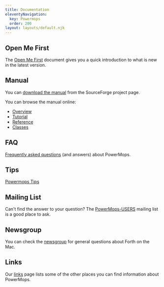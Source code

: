 ```yaml
---
title: Documentation
eleventyNavigation:
  key: Powermops
  order: 200
layout: layouts/default.njk
---
```


## Open Me First

The [Open Me First](/pmops/OpenMeFirst) document gives you a quick introduction to what is new in the latest version.

## Manual

You can [download the manual](http://sourceforge.net/project/showfiles.php?group_id=152075) from the SourceForge project page.

You can browse the manual online:

- [Overview](/pmops/overview)
- [Tutorial](/pmops/tutorial)
- [Reference](/pmops/reference)
- [Classes](/pmops/classes)

## FAQ

[Frequently asked questions](/pmops/FAQ) (and answers) about PowerMops.

## Tips

[Powermops Tips](/pmops/tips)

## Mailing List

Can't find the answer to your question? The [PowerMops-USERS](https://sourceforge.net/p/powermops/mailman/powermops-users/) mailing list is a good place to ask.

## Newsgroup

You can check the [newsgroup](news://comp.lang.forth.mac) for general questions about Forth on the Mac.

## Links

Our [links](/pmops/Links) page lists some of the other places you can find information about PowerMops.
